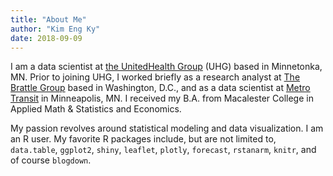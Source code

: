 ```yaml
---
title: "About Me"
author: "Kim Eng Ky"
date: 2018-09-09
---
```


I am a data scientist at [the UnitedHealth Group](https://unitedhealthgroup.com/) (UHG) based in Minnetonka, MN. Prior to joining UHG, I worked briefly as a research analyst at [The Brattle Group](http://www.brattle.com/) based in Washington, D.C., and as a data scientist at [Metro Transit](https://www.metrotransit.org/) in Minneapolis, MN. I received my B.A. from Macalester College in Applied Math & Statistics and Economics.

My passion revolves around statistical modeling and data visualization. I am an R user. My favorite R packages include, but are not limited to, `data.table`, `ggplot2`, `shiny`, `leaflet`, `plotly`, `forecast`, `rstanarm`, `knitr`, and of course `blogdown`. 